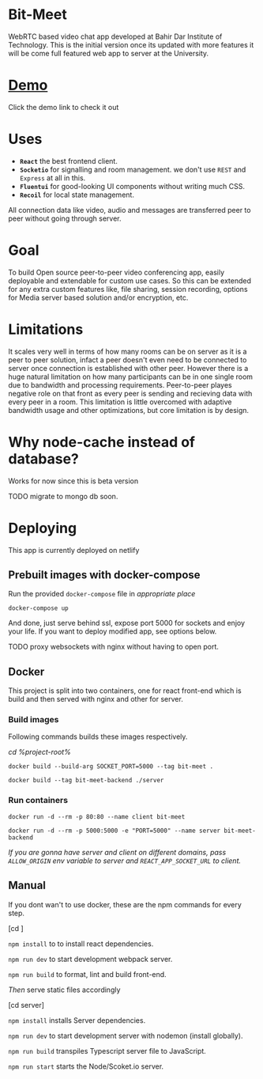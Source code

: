 # Bit-Meet

WebRTC based video chat app developed at Bahir Dar Institute of Technology.
This is the initial version once its updated with more features it will be come
full featured web app to server at the University.

# [Demo](https://mooz-app.netlify.app/)

Click the demo link to check it out

# Uses

-   **`React`** the best frontend client.
-   **`Socketio`** for signalling and room management. we don't use `REST` and `Express` at all in this.
-   **`Fluentui`** for good-looking UI components without writing much CSS.
-   **`Recoil`** for local state management.

All connection data like video, audio and messages are transferred peer to peer without going through server.

# Goal

To build Open source peer-to-peer video conferencing app, easily deployable and extendable for custom use cases. So this can be extended for any extra custom features like, file sharing, session recording, options for Media server based solution and/or encryption, etc.

# Limitations

It scales very well in terms of how many rooms can be on server as it is a peer to peer solution, infact a peer doesn't even need to be connected to server once connection is established with other peer. However there is a huge natural limitation on how many participants can be in one single room due to bandwidth and processing requirements. Peer-to-peer playes negative role on that front as every peer is sending and recieving data with every peer in a room. This limitation is little overcomed with adaptive bandwidth usage and other optimizations, but core limitation is by design.

# Why node-cache instead of database?

Works for now since this is beta version

TODO migrate to mongo db soon.

# Deploying

This app is currently deployed on netlify

## Prebuilt images with docker-compose

Run the provided `docker-compose` file in _appropriate place_

`docker-compose up`

And done, just serve behind ssl, expose port 5000 for sockets and enjoy your life. If you want to deploy modified app, see options below.

TODO proxy websockets with nginx without having to open port.

## Docker

This project is split into two containers, one for react front-end which is build and then served with nginx and other for server.

### Build images

Following commands builds these images respectively.

_cd %project-root%_

`docker build --build-arg SOCKET_PORT=5000 --tag bit-meet .`

`docker build --tag bit-meet-backend ./server`

### Run containers

`docker run -d --rm -p 80:80 --name client bit-meet`

`docker run -d --rm -p 5000:5000 -e "PORT=5000" --name server bit-meet-backend`

_If you are gonna have server and client on different domains, pass `ALLOW_ORIGIN` env variable to server and `REACT_APP_SOCKET_URL` to client._

## Manual

If you dont wan't to use docker, these are the npm commands for every step.

[cd <project-root>]

`npm install` to to install react dependencies.

`npm run dev` to start development webpack server.

`npm run build` to format, lint and build front-end.

_Then_ serve static files accordingly

[cd server]

`npm install` installs Server dependencies.

`npm run dev` to start development server with nodemon (install globally).

`npm run build` transpiles Typescript server file to JavaScript.

`npm run start` starts the Node/Scoket.io server.
